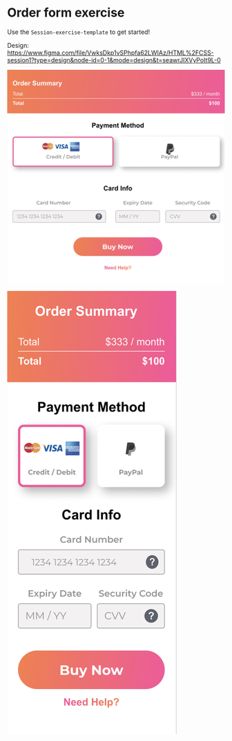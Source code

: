 # Order form exercise

Use the `Session-exercise-template` to get started!

Design:
<https://www.figma.com/file/VwksDkp1vSPhpfa62LWIAz/HTML%2FCSS-session1?type=design&node-id=0-1&mode=design&t=seawrJIXVyPoIt9L-0>

![Desktop design](Session-exercise-template/images/order-desktop.png)

![Mobile design](Session-exercise-template/images/order-mobile.png)
